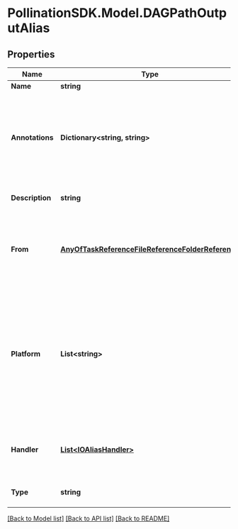 
# PollinationSDK.Model.DAGPathOutputAlias

## Properties

Name | Type | Description | Notes
------------ | ------------- | ------------- | -------------
**Name** | **string** | Output name. | 
**Annotations** | **Dictionary&lt;string, string&gt;** | An optional dictionary to add annotations to inputs. These annotations will be used by the client side libraries. | [optional] 
**Description** | **string** | Optional description for output. | [optional] 
**From** | [**AnyOfTaskReferenceFileReferenceFolderReference**](AnyOfTaskReferenceFileReferenceFolderReference.md) | Reference to a file, folder or a task output. Task output must either be a file or a folder. | 
**Platform** | **List&lt;string&gt;** | Name of the client platform (e.g. Grasshopper, Revit, etc). The value can be any strings as long as it has been agreed between client-side developer and author of the recipe. | 
**Handler** | [**List&lt;IOAliasHandler&gt;**](IOAliasHandler.md) | List of process actions to process the input or output value. | 
**Type** | **string** |  | [optional] [readonly] [default to "DAGPathOutputAlias"]

[[Back to Model list]](../README.md#documentation-for-models)
[[Back to API list]](../README.md#documentation-for-api-endpoints)
[[Back to README]](../README.md)

